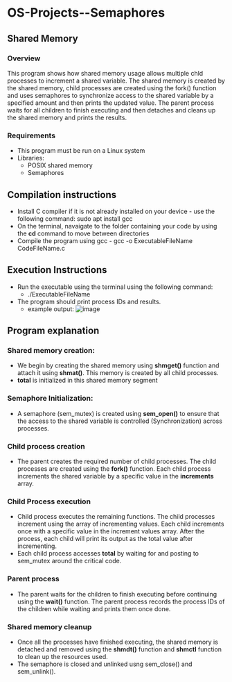 # OS-Projects--Semaphores

## Shared Memory

### Overview

This program shows how shared memory usage allows multiple chld processes to increment a shared variable.
The shared memory is created by the shared memory, child processes are created using the fork() function and uses semaphores to synchronize access to the shared variable by a specified amount and then prints the updated value.
The parent process waits for all children to finish executing and then detaches and cleans up the shared memory and prints the results. 

### Requirements

* This program must be run on a Linux system
* Libraries:
  * POSIX shared memory
  * Semaphores

## Compilation instructions

* Install C compiler if it is not already installed on your device
      - use the following command:
        sudo apt install gcc
* On the terminal, navaigate to the folder containing your code by using the **cd** command to move between directories
* Compile the program using gcc
      - gcc -o ExecutableFileName CodeFileName.c

## Execution Instructions

* Run the executable using the terminal using the following command:
    - ./ExecutableFileName
* The program should print process IDs and results.
  - example output:
    ![image](https://github.com/user-attachments/assets/3ace0909-f28c-480f-8455-42014c5064f2)

## Program explanation

### Shared memory creation:
* We begin by creating the shared memory using **shmget()** function and attach it using **shmat()**. This memory is created by all child processes.
*  **total** is initialized in this shared memory segment

### Semaphore Initialization:
* A semaphore (sem_mutex) is created using **sem_open()** to ensure that the access to the shared variable is controlled (Synchronization) across processes.
### Child process creation
* The parent creates the required number of child processes. The child processes are created using the **fork()** function. Each child process increments the shared variable by a specific value in the **increments** array.
### Child Process execution
* Child process executes the remaining functions. The child processes increment using the array of incrementing values. Each child increments once with a specific value in the increment values array. After the process, each child will print its output as the total value after incrementing.
* Each child process accesses **total** by waiting for and posting to sem_mutex around the critical code. 

### Parent process
* The parent waits for the children to finish executing before continuing using the **wait()** function. The parent process records the process IDs of the children while waiting and prints them once done.

### Shared memory cleanup
* Once all the processes have finished executing, the shared memory is detached and removed using the **shmdt()** function and **shmctl** function to clean up the resources used.
* The semaphore is closed and unlinked usng sem_close() and sem_unlink().
